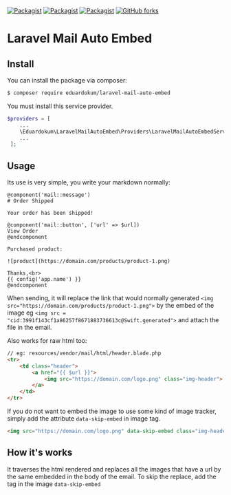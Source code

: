 [![Packagist](https://img.shields.io/packagist/v/eduardokum/laravel-mail-auto-embed.svg?style=flat-square)](https://github.com/eduardokum/laravel-mail-auto-embed)
[![Packagist](https://img.shields.io/packagist/dt/eduardokum/laravel-mail-auto-embed.svg?style=flat-square)](https://github.com/eduardokum/laravel-mail-auto-embed)
[![Packagist](https://img.shields.io/packagist/l/eduardokum/laravel-mail-auto-embed.svg?style=flat-square)](https://github.com/eduardokum/laravel-mail-auto-embed)
[![GitHub forks](https://img.shields.io/github/forks/eduardokum/laravel-mail-auto-embed.svg?style=social&label=Fork)](https://github.com/eduardokum/laravel-mail-auto-embed)

# Laravel Mail Auto Embed

## Install
You can install the package via composer:
```bash
$ composer require eduardokum/laravel-mail-auto-embed
```

You must install this service provider.

```php
$providers = [
    ...
    \Eduardokum\LaravelMailAutoEmbed\Providers\LaravelMailAutoEmbedServiceProvider::class,
    ...
 ];
```

## Usage

Its use is very simple, you write your markdown normally:

```
@component('mail::message')
# Order Shipped

Your order has been shipped!

@component('mail::button', ['url' => $url])
View Order
@endcomponent

Purchased product:

![product](https://domain.com/products/product-1.png)

Thanks,<br>
{{ config('app.name') }}
@endcomponent
```

When sending, it will replace the link that would normally generated `<img src="https://domain.com/products/product-1.png">` by the embed of the image eg `<img src = "cid:3991f143cf1a86257f8671883736613c@Swift.generated">` and attach the file in the email.

Also works for raw html too:

```html
// eg: resources/vendor/mail/html/header.blade.php
<tr>
    <td class="header">
        <a href="{{ $url }}">
            <img src="https://domain.com/logo.png" class="img-header">
        </a>
    </td>
</tr>
```

If you do not want to embed the image to use some kind of image tracker, simply add the attribute `data-skip-embed` in image tag.

```html
<img src="https://domain.com/logo.png" data-skip-embed class="img-header">
```


## How it's works

It traverses the html rendered and replaces all the images that have a url by the same embedded in the body of the email.
To skip the replace, add the tag in the image `data-skip-embed`
